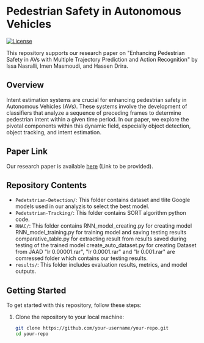 
# Pedestrian Safety in Autonomous Vehicles

[![License](https://img.shields.io/badge/License-MIT-blue.svg)](https://opensource.org/licenses/MIT)

This repository supports our research paper on "Enhancing Pedestrian Safety in AVs with Multiple Trajectory Prediction and Action Recognition" by Issa Nasralli, Imen Masmoudi, and Hassen Drira.

## Overview

Intent estimation systems are crucial for enhancing pedestrian safety in Autonomous Vehicles (AVs). These systems involve the development of classifiers that analyze a sequence of preceding frames to determine pedestrian intent within a given time period. In our paper, we explore the pivotal components within this dynamic field, especially object detection, object tracking, and intent estimation.

## Paper Link

Our research paper is available [here](#) (Link to be provided).

## Repository Contents

- `Pedetstrian-Detection/`: This folder contains dataset and tlite Google models used in our analyzis to select the best model.
- `Pedetstrian-Tracking/`: This folder contains SORT algorithm python code.
- `RNAC/`: This folder contains
   RNN_model_creating.py for creating model
   RNN_model_training.py for training model and saving testing results
   comparative_table.py for extracting result from results saved during testing of the trained model
   create_auto_dataset.py for creating Dataset from JAAD
   "lr 0.00001.rar", "lr 0.0001.rar" and "lr 0.001.rar" are comressed folder which contains our testing results.
- `results/`: This folder includes evaluation results, metrics, and model outputs.

## Getting Started

To get started with this repository, follow these steps:

1. Clone the repository to your local machine:

   ```bash
   git clone https://github.com/your-username/your-repo.git
   cd your-repo
